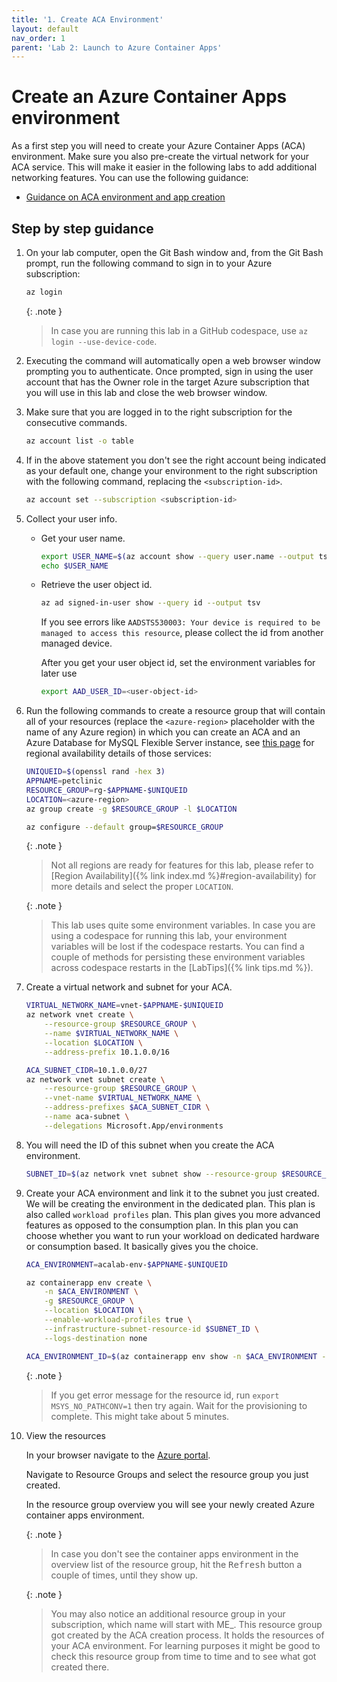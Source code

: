 ```yaml
---
title: '1. Create ACA Environment'
layout: default
nav_order: 1
parent: 'Lab 2: Launch to Azure Container Apps'
---
```


# Create an Azure Container Apps environment

As a first step you will need to create your Azure Container Apps (ACA) environment. Make sure you also pre-create the virtual network for your ACA service. This will make it easier in the following labs to add additional networking features. You can use the following guidance:

- [Guidance on ACA environment and app creation](https://learn.microsoft.com/azure/container-apps/tutorial-deploy-first-app-cli?tabs=bash)

## Step by step guidance

1. On your lab computer, open the Git Bash window and, from the Git Bash prompt, run the following command to sign in to your Azure subscription:

   ```bash
   az login
   ```

   {: .note }
   > In case you are running this lab in a GitHub codespace, use `az login --use-device-code`.

1. Executing the command will automatically open a web browser window prompting you to authenticate. Once prompted, sign in using the user account that has the Owner role in the target Azure subscription that you will use in this lab and close the web browser window.

1. Make sure that you are logged in to the right subscription for the consecutive commands.

   ```bash
   az account list -o table
   ```

1. If in the above statement you don't see the right account being indicated as your default one, change your environment to the right subscription with the following command, replacing the `<subscription-id>`.

   ```bash
   az account set --subscription <subscription-id>
   ```

1. Collect your user info.

   - Get your user name.

     ```bash
     export USER_NAME=$(az account show --query user.name --output tsv)
     echo $USER_NAME
     ```

   - Retrieve the user object id.

     ```bash
     az ad signed-in-user show --query id --output tsv
     ```

     If you see errors like `AADSTS530003: Your device is required to be managed to access this resource`, please collect the id from another managed device.

     After you get your user object id, set the environment variables for later use

     ```bash
     export AAD_USER_ID=<user-object-id>
     ```

1. Run the following commands to create a resource group that will contain all of your resources (replace the `<azure-region>` placeholder with the name of any Azure region) in which you can create an ACA and an Azure Database for MySQL Flexible Server instance, see [this page](https://azure.microsoft.com/explore/global-infrastructure/products-by-region/?products=container-apps) for regional availability details of those services:

   ```bash
   UNIQUEID=$(openssl rand -hex 3)
   APPNAME=petclinic
   RESOURCE_GROUP=rg-$APPNAME-$UNIQUEID
   LOCATION=<azure-region>
   az group create -g $RESOURCE_GROUP -l $LOCATION

   az configure --default group=$RESOURCE_GROUP
   ```

   {: .note }
   > Not all regions are ready for features for this lab, please refer to [Region Availability]({% link index.md %}#region-availability) for more details and select the proper `LOCATION`.

   {: .note }
   > This lab uses quite some environment variables. In case you are using a codespace for running this lab, your environment variables will be lost if the codespace restarts. You can find a couple of methods for persisting these environment variables across codespace restarts in the [LabTips]({% link tips.md %}).


1. Create a virtual network and subnet for your ACA.

   ```bash
   VIRTUAL_NETWORK_NAME=vnet-$APPNAME-$UNIQUEID
   az network vnet create \
       --resource-group $RESOURCE_GROUP \
       --name $VIRTUAL_NETWORK_NAME \
       --location $LOCATION \
       --address-prefix 10.1.0.0/16
   
   ACA_SUBNET_CIDR=10.1.0.0/27
   az network vnet subnet create \
       --resource-group $RESOURCE_GROUP \
       --vnet-name $VIRTUAL_NETWORK_NAME \
       --address-prefixes $ACA_SUBNET_CIDR \
       --name aca-subnet \
       --delegations Microsoft.App/environments
   ```

1. You will need the ID of this subnet when you create the ACA environment.

   ```bash
   SUBNET_ID=$(az network vnet subnet show --resource-group $RESOURCE_GROUP --vnet-name $VIRTUAL_NETWORK_NAME --name aca-subnet --query id -o tsv)
   ```

1. Create your ACA environment and link it to the subnet you just created. We will be creating the environment in the dedicated plan. This plan is also called `workload profiles` plan. This plan gives you more advanced features as opposed to the consumption plan. In this plan you can choose whether you want to run your workload on dedicated hardware or consumption based. It basically gives you the choice. 

   ```bash
   ACA_ENVIRONMENT=acalab-env-$APPNAME-$UNIQUEID

   az containerapp env create \
       -n $ACA_ENVIRONMENT \
       -g $RESOURCE_GROUP \
       --location $LOCATION \
       --enable-workload-profiles true \
       --infrastructure-subnet-resource-id $SUBNET_ID \
       --logs-destination none

   ACA_ENVIRONMENT_ID=$(az containerapp env show -n $ACA_ENVIRONMENT -g $RESOURCE_GROUP --query id -o tsv)
   ```

   {: .note }
   > If you get error message for the resource id, run `export MSYS_NO_PATHCONV=1` then try again.
   > Wait for the provisioning to complete. This might take about 5 minutes.

1. View the resources

   In your browser navigate to the [Azure portal](http://portal.azure.com).

   Navigate to Resource Groups and select the resource group you just created.

   In the resource group overview you will see your newly created Azure container apps environment.

   {: .note }
   > In case you don't see the container apps environment in the overview list of the resource group, hit the <kbd>Refresh</kbd> button a couple of times, until they show up.
   
   {: .note }
   > You may also notice an additional resource group in your subscription, which name will start with ME_. This resource group got created by the ACA creation process. It holds the resources of your ACA environment. For learning purposes it might be good to check this resource group from time to time and to see what got created there.
